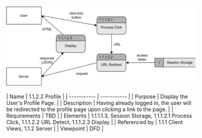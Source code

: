 ![Profile DFD](TeamThreeFiles/1.1.1.2%20ProfileDesignDiagram.drawio.svg)
\
\
| Name | 1.1.2.2 Profile |
| ----------- | ----------- |
| Purpose | Display the User's Profile Page. |
| Description | Having already logged in, the user will be redirected to the profile page upon clicking a link to the page. |
| Requirements | TBD |
| Elements | 1.1.1.1.3, Session Storage, 1.1.1.2.1 Process Click, 1.1.1.2.2 URL Detect, 1.1.1.2.3 Display |
| Referenced by | 1.1.1 Client Views, 1.1.2 Server |
| Viewpoint | DFD |
